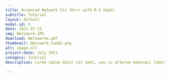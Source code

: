 ```yaml
---
title: Acvanced Network Viz <br/> with R & Gephi
subtitle: Tutorial
layout: default
modal-id: 5
date: 2021-07-15
img: Netzwerk.JPG
download: Netzwerke.pdf
thumbnail: Netzwerk_tumb2.png
alt: image-alt
project-date: July 2021
category: Tutorial
description: Lorem ipsum dolor sit amet, usu cu alterum nominavi lobortis. At duo novum diceret. Tantas apeirian vix et, usu sanctus postulant inciderint ut, populo diceret necessitatibus in vim. Cu eum dicam feugiat noluisse.

---
```

